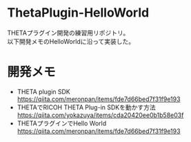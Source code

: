 # ThetaPlugin-HelloWorld

THETAプラグイン開発の練習用リポジトリ。  
以下開発メモのHelloWorldに沿って実装した。

# 開発メモ

* THETA plugin SDK
https://qiita.com/meronpan/items/fde7d66bed7f31f9e193
* THETAでRICOH THETA Plug-in SDKを動かす方法
https://qiita.com/yokazuya/items/cda20420ee0b1b58e03f
* THETAプラグインでHello World
https://qiita.com/meronpan/items/fde7d66bed7f31f9e193

